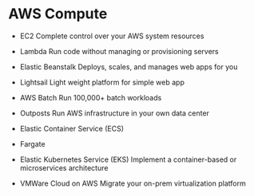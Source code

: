 # AWS Compute
* EC2 
Complete control over your AWS system resources

* Lambda
Run code without managing or provisioning servers

* Elastic Beanstalk
Deploys, scales, and manages web apps for you 

* Lightsail
Light weight platform for simple web app 

* AWS Batch
Run 100,000+ batch workloads

* Outposts
Run AWS infrastructure in your own data center

* Elastic Container Service (ECS)
* Fargate
* Elastic Kubernetes Service (EKS)
Implement a container-based or microservices architecture

* VMWare Cloud on AWS 
Migrate your on-prem virtualization platform
